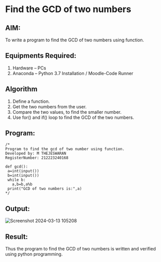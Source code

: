 # Find the GCD of two numbers

## AIM:
To write a program to find the GCD of two numbers using function.

## Equipments Required:
1. Hardware – PCs
2. Anaconda – Python 3.7 Installation / Moodle-Code Runner

## Algorithm
1. Define a function.
2. Get the two numbers from the user.
3. Compare the two values, to find the smaller number.
4. Use for() and if() loop to find the GCD of the two numbers.

## Program:
```
/*
Program to find the gcd of two number using function.
Developed by: M THEJESWARAN
RegisterNumber: 212223240168

def gcd():
 a=int(input())
 b=int(input())
 while b:
   a,b=b,a%b
 print("GCD of two numbers is:",a)
*/
```

## Output:
![Screenshot 2024-03-13 105208](https://github.com/Krishna23013541/GCD-of-two-numbers/assets/149557764/8af3e551-9088-40cd-8007-4998034064f0)

## Result:
Thus the program to find the GCD of two numbers is written and verified using python programming.
